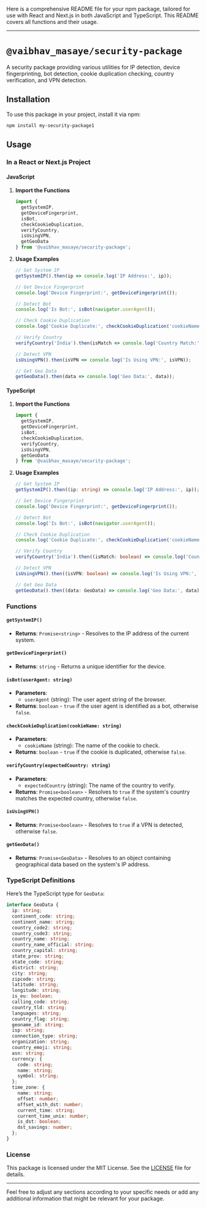 Here is a comprehensive README file for your npm package, tailored for use with React and Next.js in both JavaScript and TypeScript. This README covers all functions and their usage.

---

# `@vaibhav_masaye/security-package`


A security package providing various utilities for IP detection, device fingerprinting, bot detection, cookie duplication checking, country verification, and VPN detection.

## Installation

To use this package in your project, install it via npm:

```bash
npm install my-security-package1
```

## Usage

### In a React or Next.js Project

#### JavaScript

1. **Import the Functions**

   ```javascript
   import { 
     getSystemIP, 
     getDeviceFingerprint, 
     isBot, 
     checkCookieDuplication, 
     verifyCountry, 
     isUsingVPN,
     getGeoData 
   } from '@vaibhav_masaye/security-package';
   ```

2. **Usage Examples**

   ```javascript
   // Get System IP
   getSystemIP().then(ip => console.log('IP Address:', ip));

   // Get Device Fingerprint
   console.log('Device Fingerprint:', getDeviceFingerprint());

   // Detect Bot
   console.log('Is Bot:', isBot(navigator.userAgent));

   // Check Cookie Duplication
   console.log('Cookie Duplicate:', checkCookieDuplication('cookieName'));

   // Verify Country
   verifyCountry('India').then(isMatch => console.log('Country Match:', isMatch));

   // Detect VPN
   isUsingVPN().then(isVPN => console.log('Is Using VPN:', isVPN));

   // Get Geo Data
   getGeoData().then(data => console.log('Geo Data:', data));
   ```

#### TypeScript

1. **Import the Functions**

   ```typescript
   import { 
     getSystemIP, 
     getDeviceFingerprint, 
     isBot, 
     checkCookieDuplication, 
     verifyCountry, 
     isUsingVPN,
     getGeoData 
   } from '@vaibhav_masaye/security-package';
   ```

2. **Usage Examples**

   ```typescript
   // Get System IP
   getSystemIP().then((ip: string) => console.log('IP Address:', ip));

   // Get Device Fingerprint
   console.log('Device Fingerprint:', getDeviceFingerprint());

   // Detect Bot
   console.log('Is Bot:', isBot(navigator.userAgent));

   // Check Cookie Duplication
   console.log('Cookie Duplicate:', checkCookieDuplication('cookieName'));

   // Verify Country
   verifyCountry('India').then((isMatch: boolean) => console.log('Country Match:', isMatch));

   // Detect VPN
   isUsingVPN().then((isVPN: boolean) => console.log('Is Using VPN:', isVPN));

   // Get Geo Data
   getGeoData().then((data: GeoData) => console.log('Geo Data:', data));
   ```

### Functions

#### `getSystemIP()`

- **Returns**: `Promise<string>` - Resolves to the IP address of the current system.

#### `getDeviceFingerprint()`

- **Returns**: `string` - Returns a unique identifier for the device.

#### `isBot(userAgent: string)`

- **Parameters**: 
  - `userAgent` (string): The user agent string of the browser.
- **Returns**: `boolean` - `true` if the user agent is identified as a bot, otherwise `false`.

#### `checkCookieDuplication(cookieName: string)`

- **Parameters**: 
  - `cookieName` (string): The name of the cookie to check.
- **Returns**: `boolean` - `true` if the cookie is duplicated, otherwise `false`.

#### `verifyCountry(expectedCountry: string)`

- **Parameters**: 
  - `expectedCountry` (string): The name of the country to verify.
- **Returns**: `Promise<boolean>` - Resolves to `true` if the system's country matches the expected country, otherwise `false`.

#### `isUsingVPN()`

- **Returns**: `Promise<boolean>` - Resolves to `true` if a VPN is detected, otherwise `false`.

#### `getGeoData()`

- **Returns**: `Promise<GeoData>` - Resolves to an object containing geographical data based on the system's IP address.

### TypeScript Definitions

Here’s the TypeScript type for `GeoData`:

```typescript
interface GeoData {
  ip: string;
  continent_code: string;
  continent_name: string;
  country_code2: string;
  country_code3: string;
  country_name: string;
  country_name_official: string;
  country_capital: string;
  state_prov: string;
  state_code: string;
  district: string;
  city: string;
  zipcode: string;
  latitude: string;
  longitude: string;
  is_eu: boolean;
  calling_code: string;
  country_tld: string;
  languages: string;
  country_flag: string;
  geoname_id: string;
  isp: string;
  connection_type: string;
  organization: string;
  country_emoji: string;
  asn: string;
  currency: {
    code: string;
    name: string;
    symbol: string;
  };
  time_zone: {
    name: string;
    offset: number;
    offset_with_dst: number;
    current_time: string;
    current_time_unix: number;
    is_dst: boolean;
    dst_savings: number;
  };
}
```

### License

This package is licensed under the MIT License. See the [LICENSE](LICENSE) file for details.

---

Feel free to adjust any sections according to your specific needs or add any additional information that might be relevant for your package.